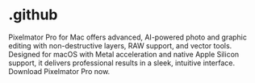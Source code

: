 # .github
Pixelmator Pro for Mac offers advanced, AI-powered photo and graphic editing with non-destructive layers, RAW support, and vector tools. Designed for macOS with Metal acceleration and native Apple Silicon support, it delivers professional results in a sleek, intuitive interface. Download Pixelmator Pro now.  
